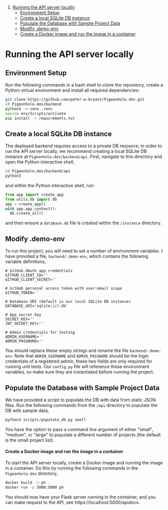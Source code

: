 1. 	[Running the API server locally](#Running-the-API-server-locally)
	- [Environment Setup](#environment-setup)
	- [Create a local SQLite DB instance](#Create-a-local-SQLite-DB-instance)
	- [Populate the Database with Sample Project Data](#Populate-the-Database-with-Sample-Project-Data)
	- [Modify .demo-env](#Modify-demo-env) 
	- [Create a Docker image and run the image in a container](#Create-a-Docker-image-and-run-the-image-in-a-container)

# Running the API server locally

## Environment Setup
Run the following commands in a bash shell to clone the repository, create a Python virtual environment and install all required dependencies:
```bash
git clone https://github.com/peter-w-bryant/Pigeonhole.dev.git
cd Pigeonhole.dev/backend
python3 -m venv ./env
source env/Scripts/activate
pip install -r requirements.txt
```
## Create a local SQLite DB instance
The deployed backend requires access to a private DB resource; in order to run the API server locally, we recommend creating a local SQLite DB instance at ```Pigeonhole.dev/backend/api```. First, navigate to this directory and open the Python interactive shell,
```bash
cd Pigeonhole.dev/backend/api
python3
```
and within the Python interactive shell, run:
```python
from app import create_app
from utils.db import db
app = create_app()
with app.app_context():
  db.create_all()
```
and then ensure a `database.db` file is created within the `/instance` directory.
## Modify .demo-env
To run this project, you will need to set a number of environment variables. I have provided a file, ```backend/.demo-env```, which contains the following variable definitions,
```
# GitHub OAuth app credentials
GITHUB_CLIENT_ID=''
GITHUB_CLIENT_SECRET=''

# GitHub personal access token with user:email scope
GITHUB_TOKEN=''

# Database URI (default is our local SQLite DB instance)
DATABASE_URI='sqlite:///.db'

# App secret key
SECRET_KEY=''
JWT_SECRET_KEY=''

# Admin credentials for testing
ADMIN_USERNAME=''
ADMIN_PASSWORD=''
```

You should replace these empty strings and rename the file `backend/.demo-env`. Note that `ADMIN_USERNAME` and `ADMIN_PASSWORD` should be the login credentials of a registered admin, these two fields are only required for running unit tests. Our `config.py` file will reference these environment variables, so make sure they are instantiated before running the project.
## Populate the Database with Sample Project Data
We have provided a script to populate the DB with data from static JSON files. Run the following commands from the ```/api``` directory to populate the DB with sample data,

```python
python3 scripts/populate_db.py small
```
You have the option to pass a command line argument of either "small", "medium",  or "large" to populate a different number of projects (the default is the small project list).
#### Create a Docker image and run the image in a container
To start the API server locally, create a Docker image and running the image in a container. Do this by running the following commands in the `Pigeonhole.dev` directory,

```bash
docker build -t ph .
docker run -p 5000:5000 ph
```
You should now have your Flask server running in the container, and you can make request to the API, see https://localhost:5000/apidocs.
